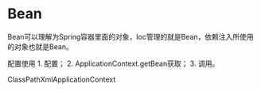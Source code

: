 # Bean

Bean可以理解为Spring容器里面的对象，Ioc管理的就是Bean，依赖注入所使用的对象也就是Bean。

配置使用 1. 配置； 2. ApplicationContext.getBean获取； 3. 调用。

ClassPathXmlApplicationContext

